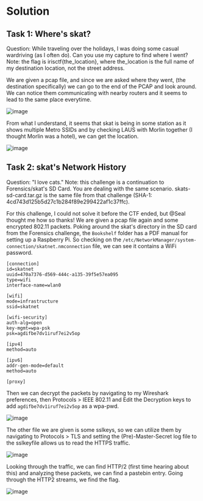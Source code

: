 # Solution
## Task 1: Where's skat?
Question: While traveling over the holidays, I was doing some casual wardriving (as I often do). Can you use my capture to find where I went? 
Note: the flag is irisctf{the_location}, where the_location is the full name of my destination location, not the street address.

We are given a pcap file, and since we are asked where they went, (the destination specifically) we can go to the end of the PCAP and look around. 
We can notice them communicating with nearby routers and it seems to lead to the same place everytime.

![image](https://github.com/warlocksmurf/ctftime-writeups/assets/121353711/26b20a78-c1fd-49fe-bb3d-04d5c0cc1cb8)

From what I understand, it seems that skat is being in some station as it shows multiple Metro SSIDs and by checking LAUS with Morlin together (I thought Morlin was a hotel), we can get the location.

![image](https://github.com/warlocksmurf/ctftime-writeups/assets/121353711/909b75c1-7607-4289-8684-3204db5c5fd4)

## Task 2: skat's Network History
Question: "I love cats." Note: this challenge is a continuation to Forensics/skat's SD Card. You are dealing with the same scenario. skats-sd-card.tar.gz is the same file from that challenge (SHA-1: 4cd743d125b5d27c1b284f89e299422af1c37ffc).

For this challenge, I could not solve it before the CTF ended, but @Seal thought me how so thanks! We are given a pcap file again and some encrypted 802.11 packets. Poking around the skat's directory in the SD card from the Forensics challenge, the `Bookshelf` folder has a PDF manual for setting up a Raspberry Pi. So checking on the `/etc/NetworkManager/system-connection/skatnet.nmconnection` file, we can see it contains a WiFi password.

```
[connection]
id=skatnet
uuid=470a7376-d569-444c-a135-39f5e57ea095
type=wifi
interface-name=wlan0

[wifi]
mode=infrastructure
ssid=skatnet

[wifi-security]
auth-alg=open
key-mgmt=wpa-psk
psk=agdifbe7dv1iruf7ei2v5op

[ipv4]
method=auto

[ipv6]
addr-gen-mode=default
method=auto

[proxy]
```

Then we can decrypt the packets by navigating to my Wireshark preferences, then Protocols > IEEE 802.11 and Edit the Decryption keys to add `agdifbe7dv1iruf7ei2v5op` as a wpa-pwd.

![image](https://github.com/warlocksmurf/ctftime-writeups/assets/121353711/d104bc85-6755-43d1-bf31-748e8f9387b9)

The other file we are given is some sslkeys, so we can utilize them by navigating to Protocols > TLS and setting the (Pre)-Master-Secret log file to the sslkeyfile allows us to read the HTTPS traffic.

![image](https://github.com/warlocksmurf/ctftime-writeups/assets/121353711/70706240-3ede-42a9-b61b-8de9cb532214)

Looking through the traffic, we can find HTTP/2 (first time hearing about this) and analyzing these packets, we can find a pastebin entry. Going through the HTTP2 streams, we find the flag.

![image](https://github.com/warlocksmurf/ctftime-writeups/assets/121353711/b099cd64-d735-4dc5-9424-05cb9756af1e)
